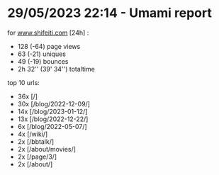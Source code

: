 # 29/05/2023 22:14 - Umami report
for www.shifeiti.com [24h] :

 - 128 (-64) page views
 - 63 (-21) uniques
 - 49 (-19) bounces
 - 2h 32'' (39' 34'') totaltime


top 10 urls:
 - 36x [/]
 - 30x [/blog/2022-12-09/]
 - 14x [/blog/2023-01-12/]
 - 13x [/blog/2022-12-22/]
 - 6x [/blog/2022-05-07/]
 - 4x [/wiki/]
 - 2x [/bbtalk/]
 - 2x [/about/movies/]
 - 2x [/page/3/]
 - 2x [/about/]


